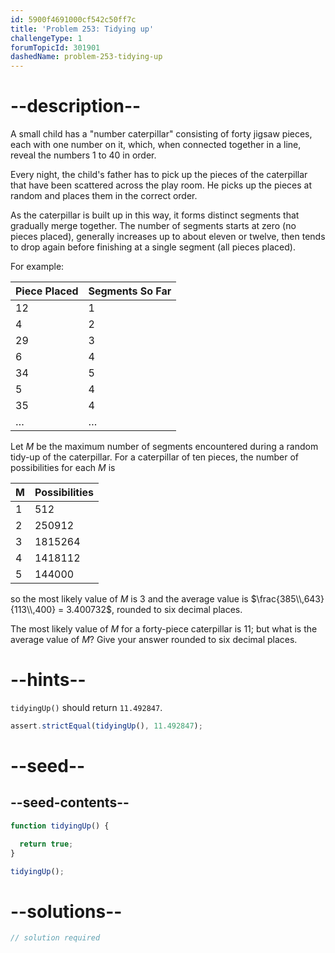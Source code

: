 ```yaml
---
id: 5900f4691000cf542c50ff7c
title: 'Problem 253: Tidying up'
challengeType: 1
forumTopicId: 301901
dashedName: problem-253-tidying-up
---
```


# --description--

A small child has a "number caterpillar" consisting of forty jigsaw pieces, each with one number on it, which, when connected together in a line, reveal the numbers 1 to 40 in order.

Every night, the child's father has to pick up the pieces of the caterpillar that have been scattered across the play room. He picks up the pieces at random and places them in the correct order.

As the caterpillar is built up in this way, it forms distinct segments that gradually merge together. The number of segments starts at zero (no pieces placed), generally increases up to about eleven or twelve, then tends to drop again before finishing at a single segment (all pieces placed).

For example:

| Piece Placed | Segments So Far |
| ------------ | --------------- |
| 12           | 1               |
| 4            | 2               |
| 29           | 3               |
| 6            | 4               |
| 34           | 5               |
| 5            | 4               |
| 35           | 4               |
| …            | …               |

Let $M$ be the maximum number of segments encountered during a random tidy-up of the caterpillar. For a caterpillar of ten pieces, the number of possibilities for each $M$ is

| M | Possibilities |
| - | ------------- |
| 1 | 512           |
| 2 | 250912        |
| 3 | 1815264       |
| 4 | 1418112       |
| 5 | 144000        |

so the most likely value of $M$ is 3 and the average value is $\frac{385\\,643}{113\\,400} = 3.400732$, rounded to six decimal places.

The most likely value of $M$ for a forty-piece caterpillar is 11; but what is the average value of $M$? Give your answer rounded to six decimal places.

# --hints--

`tidyingUp()` should return `11.492847`.

```js
assert.strictEqual(tidyingUp(), 11.492847);
```

# --seed--

## --seed-contents--

```js
function tidyingUp() {

  return true;
}

tidyingUp();
```

# --solutions--

```js
// solution required
```
